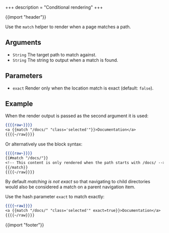 +++
description = "Conditional rendering"
+++

{{import "header"}}

Use the `match` helper to render when a page matches a path.

## Arguments

* `String` The target path to match against.
* `String` The string to output when a match is found.

## Parameters

* `exact` Render only when the location match is exact (default: `false`).

## Example

When the render output is passed as the second argument it is used:

```handlebars
{{{{raw~}}}}
<a {{match "/docs/" "class='selected'"}}>Documentation</a>
{{{{~/raw}}}}
```

Or alternatively use the block syntax:

```handlebars
{{{{raw~}}}}
{{#match "/docs/"}}
<!-- This content is only rendered when the path starts with /docs/ -->
{{/match}}
{{{{~/raw}}}}
```

By default *matching is not exact* so that navigating to child directories would also be considered a match on a parent navigation item.

Use the hash parameter `exact` to match exactly:

```handlebars
{{{{~raw}}}}
<a {{match "/docs/" "class='selected'" exact=true}}>Documentation</a>
{{{{~/raw}}}}
```

{{import "footer"}}
